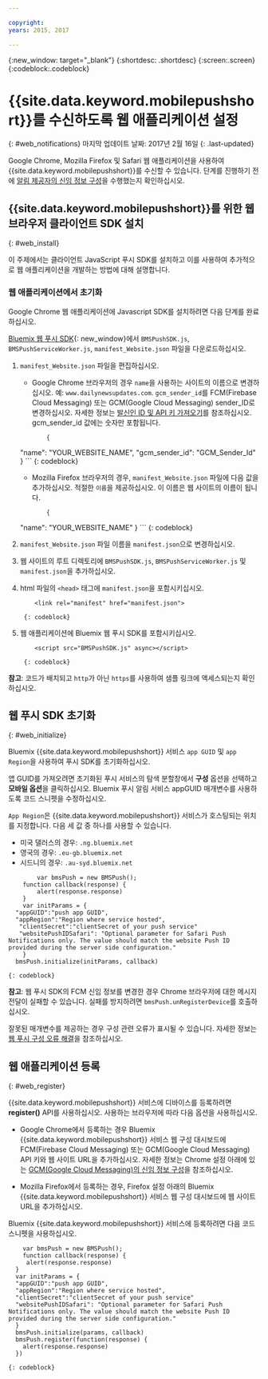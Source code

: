 ```yaml
---

copyright:
years: 2015, 2017

---
```


{:new_window: target="_blank"}
{:shortdesc: .shortdesc}
{:screen:.screen}
{:codeblock:.codeblock}

# {{site.data.keyword.mobilepushshort}}를 수신하도록 웹 애플리케이션 설정
{: #web_notifications}
마지막 업데이트 날짜: 2017년 2월 16일
{: .last-updated}

Google Chrome, Mozilla Firefox 및 Safari 웹 애플리케이션을 사용하여 {{site.data.keyword.mobilepushshort}}를 수신할 수 있습니다. 단계를 진행하기 전에 [알림 제공자의 신임 정보 구성](t__main_push_config_provider.html)을 수행했는지 확인하십시오.

## {{site.data.keyword.mobilepushshort}}를 위한 웹 브라우저 클라이언트 SDK 설치
{: #web_install}

이 주제에서는 클라이언트 JavaScript 푸시 SDK를 설치하고 이를 사용하여 추가적으로 웹 애플리케이션을 개발하는 방법에 대해 설명합니다.

### 웹 애플리케이션에서 초기화

Google Chrome 웹 애플리케이션에 Javascript SDK를 설치하려면 다음 단계를 완료하십시오.

[Bluemix 웹 푸시 SDK](https://codeload.github.com/ibm-bluemix-mobile-services/bms-clientsdk-javascript-webpush/zip/master){: new_window}에서 `BMSPushSDK.js`, `BMSPushServiceWorker.js`, `manifest_Website.json` 파일을 다운로드하십시오. 

1. `manifest_Website.json` 파일을 편집하십시오. 
	- Google Chrome 브라우저의 경우 `name`을 사용하는 사이트의 이름으로 변경하십시오. 예: `www.dailynewsupdates.com`. `gcm_sender_id`를 FCM(Firebase Cloud Messaging) 또는 GCM(Google Cloud Messaging) sender_ID로 변경하십시오. 자세한 정보는 [발신인 ID 및 API 키 가져오기](t_push_provider_android.html)를 참조하십시오. gcm_sender_id 값에는 숫자만 포함됩니다.

		```
			{
	"name": "YOUR_WEBSITE_NAME",
	"gcm_sender_id": "GCM_Sender_Id"
			}
		```
    		{: codeblock}
 
	- Mozilla Firefox 브라우저의 경우, `manifest_Website.json` 파일에 다음 값을 추가하십시오. 적절한 `이름`을 제공하십시오. 이 이름은 웹 사이트의 이름이 됩니다. 

		```
			{ 
	"name": "YOUR_WEBSITE_NAME"
			}
		```
    		{: codeblock}

2. `manifest_Website.json` 파일 이름을 `manifest.json`으로 변경하십시오. 
3. 웹 사이트의 루트 디렉토리에 `BMSPushSDK.js`, `BMSPushServiceWorker.js` 및 `manifest.json`을 추가하십시오. 
3. html 파일의 `<head>` 태그에 `manifest.json`을 포함시키십시오.
	```
		<link rel="manifest" href="manifest.json">
	```
    	{: codeblock}
4. 웹 애플리케이션에 Bluemix 웹 푸시 SDK를 포함시키십시오. 
	```
		<script src="BMSPushSDK.js" async></script>
	```
    	{: codeblock}

**참고**: 코드가 배치되고 `http`가 아닌 `https`를 사용하여 샘플 링크에 액세스되는지 확인하십시오.  

## 웹 푸시 SDK 초기화 
{: #web_initialize}

Bluemix {{site.data.keyword.mobilepushshort}} 서비스 `app GUID` 및 `app Region`을 사용하여 푸시 SDK를 초기화하십시오.  

앱 GUID를 가져오려면 초기화된 푸시 서비스의 탐색 분할창에서 **구성** 옵션을 선택하고 **모바일 옵션**을 클릭하십시오. Bluemix 푸시 알림 서비스 appGUID 매개변수를 사용하도록 코드 스니펫을 수정하십시오.

`App Region`은 {{site.data.keyword.mobilepushshort}} 서비스가 호스팅되는 위치를 지정합니다. 다음 세 값 중 하나를 사용할 수 있습니다. 

 - 미국 댈러스의 경우: `.ng.bluemix.net`
 - 영국의 경우: `.eu-gb.bluemix.net`
 - 시드니의 경우: `.au-syd.bluemix.net`

```
	    var bmsPush = new BMSPush();
    function callback(response) {
        alert(response.response)
    }
    var initParams = {
  "appGUID":"push app GUID",
  "appRegion":"Region where service hosted",
   "clientSecret":"clientSecret of your push service"
   "websitePushIDSafari": "Optional parameter for Safari Push Notifications only. The value should match the website Push ID provided during the server side configuration."
    }
  bmsPush.initialize(initParams, callback)
```
	{: codeblock}

**참고**: 웹 푸시 SDK의 FCM 신임 정보를 변경한 경우 Chrome 브라우저에 대한 메시지 전달이 실패할 수 있습니다. 실패를 방지하려면 `bmsPush.unRegisterDevice`를 호출하십시오. 

잘못된 매개변수를 제공하는 경우 구성 관련 오류가 표시될 수 있습니다. 자세한 정보는 [웹 푸시 구성 오류 해결](troubleshooting_config_errors.html)을 참조하십시오. 

## 웹 애플리케이션 등록
{: #web_register}

{{site.data.keyword.mobilepushshort}} 서비스에 디바이스를 등록하려면 **register()** API를 사용하십시오. 사용하는 브라우저에 따라 다음 옵션을 사용하십시오. 

- Google Chrome에서 등록하는 경우 Bluemix {{site.data.keyword.mobilepushshort}} 서비스 웹 구성 대시보드에 FCM(Firebase Cloud Messaging) 또는 GCM(Google Cloud Messaging) API 키와 웹 사이트 URL을 추가하십시오. 자세한 정보는 Chrome 설정 아래에 있는 [GCM(Google Cloud Messaging)의 신임 정보 구성](t_push_provider_android.html)을 참조하십시오.

- Mozilla Firefox에서 등록하는 경우, Firefox 설정 아래의 Bluemix {{site.data.keyword.mobilepushshort}} 서비스 웹 구성 대시보드에 웹 사이트 URL을 추가하십시오.

Bluemix {{site.data.keyword.mobilepushshort}} 서비스에 등록하려면 다음 코드 스니펫을 사용하십시오.

```
	var bmsPush = new BMSPush();
	function callback(response) {
     alert(response.response)
  }
  var initParams = {
  "appGUID":"push app GUID",
  "appRegion":"Region where service hosted",
  "clientSecret":"clientSecret of your push service"
  "websitePushIDSafari": "Optional parameter for Safari Push Notifications only. The value should match the website Push ID provided during the server side configuration."
  }
  bmsPush.initialize(params, callback)
  bmsPush.register(function(response) {
    alert(response.response)
  })
```
    {: codeblock}







